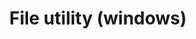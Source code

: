 ---
layout: post
categories: tools
title:  File utility (windows)
# maintenance-organization: maintenance organization
capabilities: Identifies files.
formats: many (> 1,000)
description: File Utility is usually bundled with Linux, UNIX and OS X. The GnuWin32? port is provided for use on Windows. Due to variations in versions this may cause different output when run on different platforms. File Utility is called in its default mode (no arguments), and also with -i to determine the MIME type. The output is converted into a simple XML document and then converted to FITS XML using xml/fileutility/fileutility_to_fits.xslt
usage-note: windows port - [http://gnuwin32.sourceforge.net/](http://gnuwin32.sourceforge.net/)
more-info-url: http://darwinsys.com/file/
---